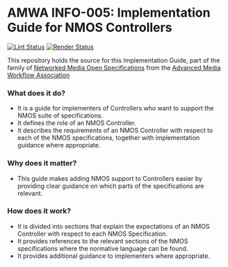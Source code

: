 # AMWA INFO-005: Implementation Guide for NMOS Controllers

[![Lint Status](https://github.com/AMWA-TV/nmos-implementation-guide-controller/workflows/Lint/badge.svg)](https://github.com/AMWA-TV/nmos-implementation-guide-controller/actions?query=workflow%3ALint)
[![Render Status](https://github.com/AMWA-TV/nmos-implementation-guide-controller/workflows/Render/badge.svg)](https://github.com/AMWA-TV/nmos-implementation-guide-controller/actions?query=workflow%3ARender)

This repository holds the source for this Implementation Guide, part of the family of [Networked Media Open Specifications](https://specs.amwa.tv/nmos) from the [Advanced Media Workflow Association](https://amwa.tv)

<!-- INTRO-START -->

### What does it do?

- It is a guide for implementers of Controllers who want to support the NMOS suite of specifications.
- It defines the role of an NMOS Controller.
- It describes the requirements of an NMOS Controller with respect to each of the NMOS specifications, together with implementation guidance where appropriate.

### Why does it matter?

- This guide makes adding NMOS support to Controllers easier by providing clear guidance on which parts of the specifications are relevant.

### How does it work?

- It is divided into sections that explain the expectations of an NMOS Controller with respect to each NMOS Specification.
- It provides references to the relevant sections of the NMOS specifications where the normative language can be found.
- It provides additional guidance to implementers where appropriate.

<!-- INTRO-END -->
